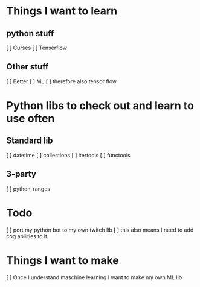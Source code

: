 # Things I want to learn

## python stuff
[ ] Curses
[ ] Tenserflow

## Other stuff
[ ] Better
[ ] ML
	[ ] therefore also tensor flow

# Python libs to check out and learn to use often

## Standard lib
[ ] datetime
[ ] collections
[ ] itertools
[ ] functools

## 3-party
[ ] python-ranges

# Todo
[ ] port my python bot to my own twitch lib
	[ ] this also means I need to add cog abilities to it.

# Things I want to make
[ ] Once I understand maschine learning I want to make my own ML lib

